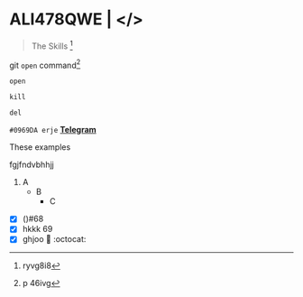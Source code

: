# ALI478QWE | </> 

> The Skills [^2]

git `open` command[^1]
```
open 

kill 

del

```

`#0969DA erje`
[**Telegram**](http://t.me/ALI478QWE)

These examples

fgjfndvbhhjj

1. A
   + B
     + C

- [X] \()#68
- [x] hkkk 69
- [x] ghjoo :tada: :octocat:

[^1]: p 46ivg
[^2]: ryvg8i8